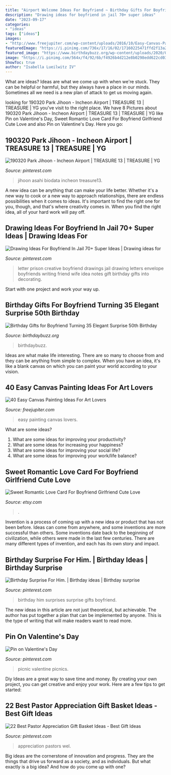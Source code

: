 ```yaml
---
title: "Airport Welcome Ideas For Boyfriend ~ Birthday Gifts For Boyfriend Turning 35 Elegant Surprise 50th Birthday"
description: "Drawing ideas for boyfriend in jail 70+ super ideas"
date: "2023-09-17"
categories:
- "ideas"
tags: ["ideas"]
images:
- "http://www.freejupiter.com/wp-content/uploads/2016/10/Easy-Canvas-Painting-Ideas-7-1.jpg"
featuredImage: "https://i.pinimg.com/736x/17/16/02/17160225471ffd2f13a2af45c917e9ef--picnic-ideas-picnics.jpg"
featured_image: "https://www.birthdaybuzz.org/wp-content/uploads/2020/01/birthday-gifts-for-boyfriend-turning-35-elegant-surprise-50th-birthday-party-ideas-for-husband-of-birthday-gifts-for-boyfriend-turning-35.jpg"
image: "https://i.pinimg.com/564x/f4/92/6b/f4926b4d212e8b0298edd622cd03d1ba--birthday-surprises-for-him-suprise-gifts-for-him.jpg?b=t"
ShowToc: true
author: "Isabella Lueilwitz IV"
---
```



What are ideas?
Ideas are what we come up with when we're stuck. They can be helpful or harmful, but they always have a place in our minds. Sometimes all we need is a new plan of attack to get us moving again.

	

		
looking for 190320 Park Jihoon - Incheon Airport | TREASURE 13 | TREASURE | YG you've visit to the right place. We have 8 Pictures about 190320 Park Jihoon - Incheon Airport | TREASURE 13 | TREASURE | YG like Pin on Valentine&#039;s Day, Sweet Romantic Love Card For Boyfriend Girlfriend Cute Love and also Pin on Valentine&#039;s Day. Here you go:
		
    
## 190320 Park Jihoon - Incheon Airport | TREASURE 13 | TREASURE | YG

<img loading=lazy src="https://i.pinimg.com/736x/be/b1/f5/beb1f532e17d7355ca028340bd655957.jpg" onerror="this.onerror=null;this.src='https://tse1.mm.bing.net/th?id=OIP.OJaCXD9ZyuA5-5ecrk9OogHaLH&amp;pid=15.1';" alt="190320 Park Jihoon - Incheon Airport | TREASURE 13 | TREASURE | YG">

_Source: pinterest.com_

>jihoon asahi biodata incheon treasure13. 

	

A new idea can be anything that can make your life better. Whether it's a new way to cook or a new way to approach relationships, there are endless possibilities when it comes to ideas. It's important to find the right one for you, though, and that's where creativity comes in. When you find the right idea, all of your hard work will pay off.

    
## Drawing Ideas For Boyfriend In Jail 70+ Super Ideas | Drawing Ideas For

<img loading=lazy src="https://i.pinimg.com/originals/9c/5b/48/9c5b48962d157f696eadc8b643b92771.jpg" onerror="this.onerror=null;this.src='https://tse3.mm.bing.net/th?id=OIP.egutRswTXX6QBu8IZYZdGAAAAA&amp;pid=15.1';" alt="Drawing Ideas For Boyfriend In Jail 70+ Super Ideas | Drawing ideas for">

_Source: pinterest.com_

>letter prison creative boyfriend drawings jail drawing letters envelope boyfriends writing friend wife idea notes gift birthday gifts into decorating. 

	

Start with one project and work your way up.

    
## Birthday Gifts For Boyfriend Turning 35 Elegant Surprise 50th Birthday

<img loading=lazy src="https://www.birthdaybuzz.org/wp-content/uploads/2020/01/birthday-gifts-for-boyfriend-turning-35-elegant-surprise-50th-birthday-party-ideas-for-husband-of-birthday-gifts-for-boyfriend-turning-35.jpg" onerror="this.onerror=null;this.src='https://tse1.mm.bing.net/th?id=OIP.BczYq2XCX2r8xUi-FxmcIQHaLG&amp;pid=15.1';" alt="Birthday Gifts for Boyfriend Turning 35 Elegant Surprise 50th Birthday">

_Source: birthdaybuzz.org_

>birthdaybuzz. 

	

Ideas are what make life interesting. There are so many to choose from and they can be anything from simple to complex. When you have an idea, it's like a blank canvas on which you can paint your world according to your vision.

    
## 40 Easy Canvas Painting Ideas For Art Lovers

<img loading=lazy src="http://www.freejupiter.com/wp-content/uploads/2016/10/Easy-Canvas-Painting-Ideas-7-1.jpg" onerror="this.onerror=null;this.src='https://tse2.mm.bing.net/th?id=OIP.yAqfl1AsSPY4UaLzoC3LKQHaJ6&amp;pid=15.1';" alt="40 Easy Canvas Painting Ideas For Art Lovers">

_Source: freejupiter.com_

>easy painting canvas lovers. 

	

What are some ideas?
1. What are some ideas for improving your productivity? 
2. What are some ideas for increasing your happiness? 
3. What are some ideas for improving your social life? 
4. What are some ideas for improving your work/life balance?

    
## Sweet Romantic Love Card For Boyfriend Girlfriend Cute Love

<img loading=lazy src="https://img1.etsystatic.com/177/1/11423981/il_570xN.1208521113_2so3.jpg" onerror="this.onerror=null;this.src='https://tse3.mm.bing.net/th?id=OIP.R43UiV6BRTR5LwV_EJvKiAHaHa&amp;pid=15.1';" alt="Sweet Romantic Love Card For Boyfriend Girlfriend Cute Love">

_Source: etsy.com_

>. 

	

Invention is a process of coming up with a new idea or product that has not been before. Ideas can come from anywhere, and some inventions are more successful than others. Some inventions date back to the beginning of civilization, while others were made in the last few centuries. There are many different types of invention, and each has its own story and impact.

    
## Birthday Surprise For Him. | Birthday Ideas | Birthday Surprise

<img loading=lazy src="https://i.pinimg.com/564x/f4/92/6b/f4926b4d212e8b0298edd622cd03d1ba--birthday-surprises-for-him-suprise-gifts-for-him.jpg?b=t" onerror="this.onerror=null;this.src='https://tse1.mm.bing.net/th?id=OIP.IkSHABN06NqH2bJZEsVkqgHaNK&amp;pid=15.1';" alt="Birthday Surprise For Him. | Birthday ideas | Birthday surprise">

_Source: pinterest.com_

>birthday him surprises surprise gifts boyfriend. 

	

The new ideas in this article are not just theoretical, but achievable. The author has put together a plan that can be implemented by anyone. This is the type of writing that will make readers want to read more.

    
## Pin On Valentine&#039;s Day

<img loading=lazy src="https://i.pinimg.com/736x/17/16/02/17160225471ffd2f13a2af45c917e9ef--picnic-ideas-picnics.jpg" onerror="this.onerror=null;this.src='https://tse1.mm.bing.net/th?id=OIP.TO55nCOCk0aUc-1V1sEWXQHaFj&amp;pid=15.1';" alt="Pin on Valentine&#039;s Day">

_Source: pinterest.com_

>picnic valentine picnics. 

	

Diy Ideas are a great way to save time and money. By creating your own project, you can get creative and enjoy your work. Here are a few tips to get started: 

    
## 22 Best Pastor Appreciation Gift Basket Ideas - Best Gift Ideas

<img loading=lazy src="https://i.pinimg.com/736x/15/5f/05/155f0515b3275eeb05e7cc1a4eadbeb9.jpg" onerror="this.onerror=null;this.src='https://tse1.mm.bing.net/th?id=OIP.tGFlhYAgPzrBPlbQveMEAgAAAA&amp;pid=15.1';" alt="22 Best Pastor Appreciation Gift Basket Ideas - Best Gift Ideas">

_Source: pinterest.com_

>appreciation pastors wel. 

	

Big ideas are the cornerstone of innovation and progress. They are the things that drive us forward as a society, and as individuals. But what exactly is a big idea? And how do you come up with one?

